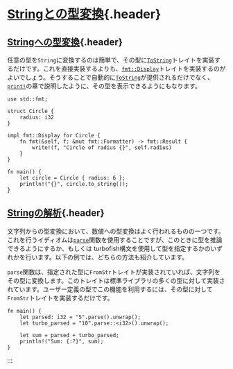 # [Stringとの型変換](#stringとの型変換){.header}

## [Stringへの型変換](#stringへの型変換){.header}

任意の型を`String`に変換するのは簡単で、その型に[`ToString`](https://doc.rust-lang.org/std/string/trait.ToString.html)トレイトを実装するだけです。これを直接実装するよりも、[`fmt::Display`](https://doc.rust-lang.org/std/fmt/trait.Display.html)トレイトを実装するのがよいでしょう。そうすることで自動的に[`ToString`](https://doc.rust-lang.org/std/string/trait.ToString.html)が提供されるだけでなく、[`print!`](../hello/print.html)の章で説明したように、その型を表示できるようにもなります。

    use std::fmt;

    struct Circle {
        radius: i32
    }

    impl fmt::Display for Circle {
        fn fmt(&self, f: &mut fmt::Formatter) -> fmt::Result {
            write!(f, "Circle of radius {}", self.radius)
        }
    }

    fn main() {
        let circle = Circle { radius: 6 };
        println!("{}", circle.to_string());
    }

## [Stringの解析](#stringの解析){.header}

文字列からの型変換において、数値への型変換はよく行われるものの一つです。これを行うイディオムは[`parse`](https://doc.rust-lang.org/std/primitive.str.html#method.parse)関数を使用することですが、このときに型を推論できるようにするか、もしくは
turbofish構文を使用して型を指定するかのいずれかを行います。以下の例では、どちらの方法も紹介しています。

`parse`関数は、指定された型に`FromStr`トレイトが実装されていれば、文字列をその型に変換します。このトレイトは標準ライブラリの多くの型に対して実装されています。ユーザー定義の型でこの機能を利用するには、その型に対して`FromStr`トレイトを実装するだけです。

    fn main() {
        let parsed: i32 = "5".parse().unwrap();
        let turbo_parsed = "10".parse::<i32>().unwrap();

        let sum = parsed + turbo_parsed;
        println!("Sum: {:?}", sum);
    }
:::

